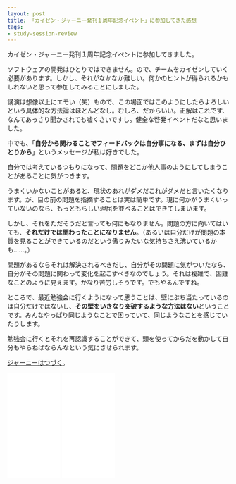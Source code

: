 ```yaml
---
layout: post
title: 「カイゼン・ジャーニー発刊１周年記念イベント」に参加してきた感想
tags: 
- study-session-review
---
```


カイゼン・ジャーニー発刊１周年記念イベントに参加してきました。

ソフトウェアの開発はひとりではできません。ので、チームをカイゼンしていく必要があります。しかし、それがなかなか難しい。何かのヒントが得られるかもしれないと思って参加してみることにしました。

講演は想像以上にエモい（笑）もので、この場面ではこのようにしたらよろしいという具体的な方法論はほとんどなし。むしろ、だからいい。正解はこれです、なんてあっさり聞かされても嘘くさいですし。健全な啓発イベントだなと思いました。

中でも、「**自分から関わることでフィードバックは自分事になる、まずは自分ひとりから**」というメッセージが私は好きでした。

自分では考えているつもりになって、問題をどこか他人事のようにしてしまうことがあることに気がつきます。

うまくいかないことがあると、現状のあれがダメだこれがダメだと言いたくなります。が、目の前の問題を指摘することは実は簡単です。現に何かがうまくいっていないのなら、もっともらしい理屈を並べることはできてしまいます。

しかし、それをただそうだと言っても何にもなりません。問題の方に向いてはいても、**それだけでは関わったことになりません**。（あるいは自分だけが問題の本質を見ることができているのだという傲りみたいな気持ちさえ沸いているかも……。）

問題があるならそれは解決されるべきだし、自分がその問題に気がついたなら、自分がその問題に関わって変化を起こすべきなのでしょう。それは複雑で、困難なことのように見えます。かなり苦労しそうです。でもやるんですね。

ところで、最近勉強会に行くようになって思うことは、壁にぶち当たっているのは自分だけではないし、**その壁をいきなり突破するような方法はない**ということです。みんなやっぱり同じようなことで困っていて、同じようなことを感じていたりします。

勉強会に行くとそれを再認識することができて、頭を使ってからだを動かして自分もやらねばならんなという気にさせられます。

[ジャーニーはつづく](./kaizen-journey-review)。

<iframe style="width:120px;height:240px;" marginwidth="0" marginheight="0" scrolling="no" frameborder="0" src="//rcm-fe.amazon-adsystem.com/e/cm?lt1=_blank&bc1=000000&IS2=1&bg1=FFFFFF&fc1=000000&lc1=0000FF&t=fukuchiharuki-22&language=ja_JP&o=9&p=8&l=as4&m=amazon&f=ifr&ref=as_ss_li_til&asins=4798153346&linkId=14007609e8f62c5f30a7902772e5913c"></iframe>

<iframe style="width:120px;height:240px;" marginwidth="0" marginheight="0" scrolling="no" frameborder="0" src="//rcm-fe.amazon-adsystem.com/e/cm?lt1=_blank&bc1=000000&IS2=1&bg1=FFFFFF&fc1=000000&lc1=0000FF&t=fukuchiharuki-22&language=ja_JP&o=9&p=8&l=as4&m=amazon&f=ifr&ref=as_ss_li_til&asins=4798163635&linkId=757756af4dc7a68c46a591ab0f381fa9"></iframe>
